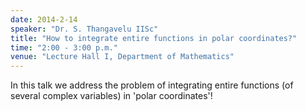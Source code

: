 ```yaml
---
date: 2014-2-14
speaker: "Dr. S. Thangavelu IISc"
title: "How to integrate entire functions in polar coordinates?"
time: "2:00 - 3:00 p.m."
venue: "Lecture Hall I, Department of Mathematics"
---
```

In this talk we address the problem of integrating entire
functions (of several complex variables) in 'polar coordinates'!
